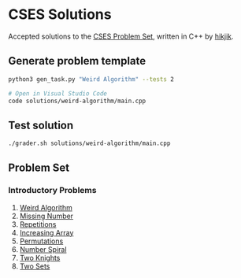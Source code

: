 # CSES Solutions

Accepted solutions to the [CSES Problem Set](https://cses.fi/problemset/), written in C++ by [hikjik](https://cses.fi/user/147386).

## Generate problem template

```bash
python3 gen_task.py "Weird Algorithm" --tests 2

# Open in Visual Studio Code
code solutions/weird-algorithm/main.cpp
```

## Test solution

```bash
./grader.sh solutions/weird-algorithm/main.cpp
```

## Problem Set

### Introductory Problems

1. [Weird Algorithm](/solutions/weird-algorithm/main.cpp)
1. [Missing Number](/solutions/missing-number/main.cpp)
1. [Repetitions](/solutions/repetitions/main.cpp)
1. [Increasing Array](/solutions/increasing-array/main.cpp)
1. [Permutations](/solutions/permutations/main.cpp)
1. [Number Spiral](/solutions/number-spiral/main.cpp)
1. [Two Knights](/solutions/two-knights/main.cpp)
1. [Two Sets](/solutions/two-sets/main.cpp)
